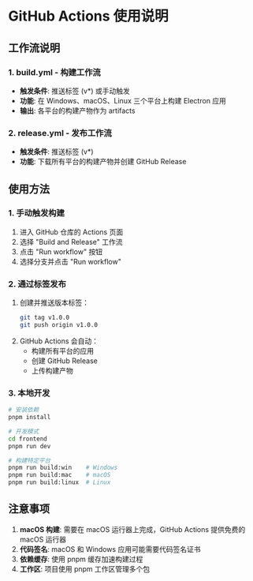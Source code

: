 # GitHub Actions 使用说明

## 工作流说明

### 1. build.yml - 构建工作流
- **触发条件**: 推送标签 (v*) 或手动触发
- **功能**: 在 Windows、macOS、Linux 三个平台上构建 Electron 应用
- **输出**: 各平台的构建产物作为 artifacts

### 2. release.yml - 发布工作流
- **触发条件**: 推送标签 (v*)
- **功能**: 下载所有平台的构建产物并创建 GitHub Release

## 使用方法

### 1. 手动触发构建
1. 进入 GitHub 仓库的 Actions 页面
2. 选择 "Build and Release" 工作流
3. 点击 "Run workflow" 按钮
4. 选择分支并点击 "Run workflow"

### 2. 通过标签发布
1. 创建并推送版本标签：
   ```bash
   git tag v1.0.0
   git push origin v1.0.0
   ```
2. GitHub Actions 会自动：
   - 构建所有平台的应用
   - 创建 GitHub Release
   - 上传构建产物

### 3. 本地开发
```bash
# 安装依赖
pnpm install

# 开发模式
cd frontend
pnpm run dev

# 构建特定平台
pnpm run build:win    # Windows
pnpm run build:mac    # macOS
pnpm run build:linux  # Linux
```

## 注意事项

1. **macOS 构建**: 需要在 macOS 运行器上完成，GitHub Actions 提供免费的 macOS 运行器
2. **代码签名**: macOS 和 Windows 应用可能需要代码签名证书
3. **依赖缓存**: 使用 pnpm 缓存加速构建过程
4. **工作区**: 项目使用 pnpm 工作区管理多个包
